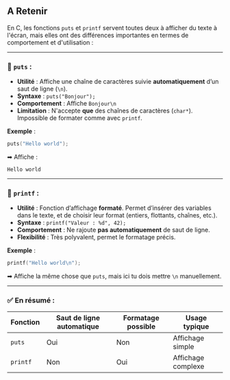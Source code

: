 ## A Retenir 
En C, les fonctions `puts` et `printf` servent toutes deux à afficher du texte à l'écran, mais elles ont des différences importantes en termes de comportement et d'utilisation :

---

### 🔹 `puts` :
- **Utilité** : Affiche une chaîne de caractères suivie **automatiquement** d’un saut de ligne (`\n`).
- **Syntaxe** : `puts("Bonjour");`
- **Comportement** : Affiche `Bonjour\n`
- **Limitation** : N'accepte **que** des chaînes de caractères (`char*`). Impossible de formater comme avec `printf`.

**Exemple** :
```c
puts("Hello world");
```
➡ Affiche :
```
Hello world
```

---

### 🔹 `printf` :
- **Utilité** : Fonction d’affichage **formaté**. Permet d’insérer des variables dans le texte, et de choisir leur format (entiers, flottants, chaînes, etc.).
- **Syntaxe** : `printf("Valeur : %d", 42);`
- **Comportement** : Ne rajoute **pas automatiquement** de saut de ligne.
- **Flexibilité** : Très polyvalent, permet le formatage précis.

**Exemple** :
```c
printf("Hello world\n");
```
➡ Affiche la même chose que `puts`, mais ici tu dois mettre `\n` manuellement.

---

### ✅ En résumé :

| Fonction | Saut de ligne automatique | Formatage possible | Usage typique |
|---------|---------------------------|--------------------|----------------|
| `puts`  | Oui                        | Non                | Affichage simple |
| `printf`| Non                        | Oui                | Affichage complexe |

